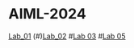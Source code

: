 # AIML-2024
[Lab_01](https://github.com/2303A51674/AIML-2024/blob/main/Lab1.ipynb)
(#)[Lab_02](https://github.com/2303A51674/AIML-2024/blob/main/Lab2.ipynb)
#[Lab 03](https://github.com/2303A51674/AIML-2024/blob/main/Lab3.ipynb)
#[Lab 05](https://github.com/2303A51674/AIML-2024/blob/main/Lab5.ipynb)
